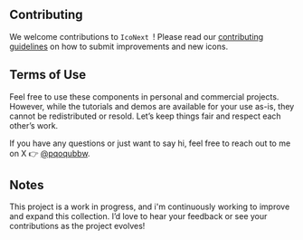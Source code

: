 

## Contributing

We welcome contributions to `IcoNext
`! Please read our [contributing guidelines](CONTRIBUTING.md) on how to submit improvements and new icons.

## Terms of Use

Feel free to use these components in personal and commercial projects. However, while the tutorials and demos are available for your use as-is, they cannot be redistributed or resold. Let’s keep things fair and respect each other’s work.

If you have any questions or just want to say hi, feel free to reach out to me on X 👉 [@pqoqubbw](https://x.com/ezeslucky).

## Notes

This project is a work in progress, and i'm continuously working to improve and expand this collection. I’d love to hear your feedback or see your contributions as the project evolves!
